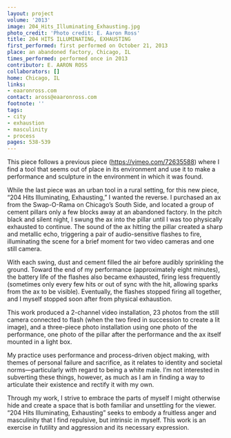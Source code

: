 ```yaml
---
layout: project
volume: '2013'
image: 204_Hits_Illuminating_Exhausting.jpg
photo_credit: 'Photo credit: E. Aaron Ross'
title: 204 HITS ILLUMINATING, EXHAUSTING
first_performed: first performed on October 21, 2013
place: an abandoned factory, Chicago, IL
times_performed: performed once in 2013
contributor: E. AARON ROSS
collaborators: []
home: Chicago, IL
links:
- eaaronross.com
contact: aross@eaaronross.com
footnote: ''
tags:
- city
- exhaustion
- masculinity
- process
pages: 538-539
---
```


This piece follows a previous piece (https://vimeo.com/72635588) where I find a tool that seems out of place in its environment and use it to make a performance and sculpture in the environment in which it was found.

While the last piece was an urban tool in a rural setting, for this new piece, “204 Hits Illuminating, Exhausting,” I wanted the reverse. I purchased an ax from the Swap-O-Rama on Chicago’s South Side, and located a group of cement pillars only a few blocks away at an abandoned factory. In the pitch black and silent night, I swung the ax into the pillar until I was too physically exhausted to continue. The sound of the ax hitting the pillar created a sharp and metallic echo, triggering a pair of audio-sensitive flashes to fire, illuminating the scene for a brief moment for two video cameras and one still camera.

With each swing, dust and cement filled the air before audibly sprinkling the ground. Toward the end of my performance (approximately eight minutes), the battery life of the flashes also became exhausted, firing less frequently (sometimes only every few hits or out of sync with the hit, allowing sparks from the ax to be visible). Eventually, the flashes stopped firing all together, and I myself stopped soon after from physical exhaustion.

This work produced a 2-channel video installation, 23 photos from the still camera connected to flash (when the two fired in succession to create a lit image), and a three-piece photo installation using one photo of the performance, one photo of the pillar after the performance and the ax itself mounted in a light box.

My practice uses performance and process-driven object making, with themes of personal failure and sacrifice, as it relates to identity and societal norms—particularly with regard to being a white male. I’m not interested in subverting these things, however, as much as I am in finding a way to articulate their existence and rectify it with my own.

Through my work, I strive to embrace the parts of myself I might otherwise hide and create a space that is both familiar and unsettling for the viewer. “204 Hits Illuminating, Exhausting” seeks to embody a fruitless anger and masculinity that I find repulsive, but intrinsic in myself. This work is an exercise in futility and aggression and its necessary expression.
